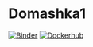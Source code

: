 # Domashka1
[![Binder](https://mybinder.org/badge_logo.svg)](https://mybinder.org/v2/gh/m2006746/Domashka1.git/HEAD?labpath=Domashka_1_notebooks.ipynb)
[![Dockerhub](https://img.shields.io/badge/DockerHub-passed-green.svg)](https://hub.docker.com/repository/docker/m2006746/domashka_4/general)
